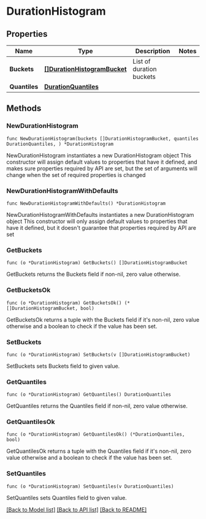 # DurationHistogram

## Properties

Name | Type | Description | Notes
------------ | ------------- | ------------- | -------------
**Buckets** | [**[]DurationHistogramBucket**](DurationHistogramBucket.md) | List of duration buckets | 
**Quantiles** | [**DurationQuantiles**](DurationQuantiles.md) |  | 

## Methods

### NewDurationHistogram

`func NewDurationHistogram(buckets []DurationHistogramBucket, quantiles DurationQuantiles, ) *DurationHistogram`

NewDurationHistogram instantiates a new DurationHistogram object
This constructor will assign default values to properties that have it defined,
and makes sure properties required by API are set, but the set of arguments
will change when the set of required properties is changed

### NewDurationHistogramWithDefaults

`func NewDurationHistogramWithDefaults() *DurationHistogram`

NewDurationHistogramWithDefaults instantiates a new DurationHistogram object
This constructor will only assign default values to properties that have it defined,
but it doesn't guarantee that properties required by API are set

### GetBuckets

`func (o *DurationHistogram) GetBuckets() []DurationHistogramBucket`

GetBuckets returns the Buckets field if non-nil, zero value otherwise.

### GetBucketsOk

`func (o *DurationHistogram) GetBucketsOk() (*[]DurationHistogramBucket, bool)`

GetBucketsOk returns a tuple with the Buckets field if it's non-nil, zero value otherwise
and a boolean to check if the value has been set.

### SetBuckets

`func (o *DurationHistogram) SetBuckets(v []DurationHistogramBucket)`

SetBuckets sets Buckets field to given value.


### GetQuantiles

`func (o *DurationHistogram) GetQuantiles() DurationQuantiles`

GetQuantiles returns the Quantiles field if non-nil, zero value otherwise.

### GetQuantilesOk

`func (o *DurationHistogram) GetQuantilesOk() (*DurationQuantiles, bool)`

GetQuantilesOk returns a tuple with the Quantiles field if it's non-nil, zero value otherwise
and a boolean to check if the value has been set.

### SetQuantiles

`func (o *DurationHistogram) SetQuantiles(v DurationQuantiles)`

SetQuantiles sets Quantiles field to given value.



[[Back to Model list]](../README.md#documentation-for-models) [[Back to API list]](../README.md#documentation-for-api-endpoints) [[Back to README]](../README.md)


